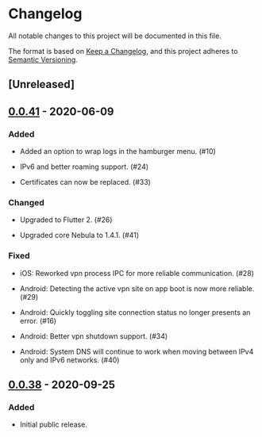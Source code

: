 # Changelog

All notable changes to this project will be documented in this file.

The format is based on [Keep a Changelog](https://keepachangelog.com/en/1.0.0/),
and this project adheres to [Semantic Versioning](https://semver.org/spec/v2.0.0.html).

## [Unreleased]

## [0.0.41] - 2020-06-09

### Added

- Added an option to wrap logs in the hamburger menu. (#10)

- IPv6 and better roaming support. (#24)

- Certificates can now be replaced. (#33)

### Changed

- Upgraded to Flutter 2. (#26)

- Upgraded core Nebula to 1.4.1. (#41)

### Fixed

- iOS: Reworked vpn process IPC for more reliable communication. (#28)

- Android: Detecting the active vpn site on app boot is now more reliable. (#29)

- Android: Quickly toggling site connection status no longer presents an error. (#16)

- Android: Better vpn shutdown support. (#34)

- Android: System DNS will continue to work when moving between IPv4 only and IPv6 networks. (#40)

## [0.0.38] - 2020-09-25

### Added

- Initial public release.

[0.0.38]: https://github.com/DefinedNet/mobile_nebula/releases/tag/v0.0.38
[0.0.41]: https://github.com/DefinedNet/mobile_nebula/releases/tag/v0.0.41